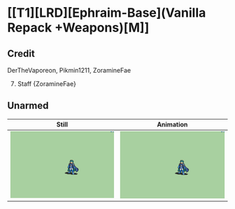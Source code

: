 # [\[T1\]\[LRD\]\[Ephraim-Base\]\(Vanilla Repack +Weapons\)\[M\]]

## Credit

DerTheVaporeon, Pikmin1211, ZoramineFae

7. Staff {ZoramineFae}
	
## Unarmed

| Still | Animation |
| :---: | :-------: |
| ![Unarmed still](./Unarmed_000.png) | ![Unarmed animation](./Unarmed.gif) |
